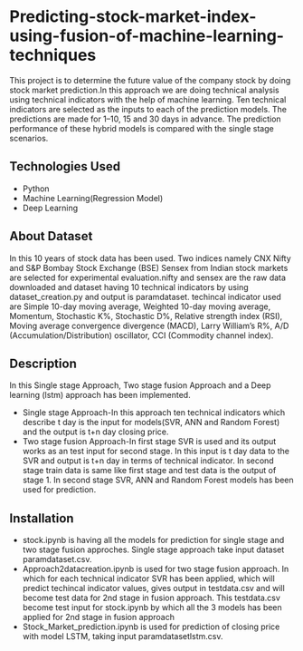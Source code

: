 # Predicting-stock-market-index-using-fusion-of-machine-learning-techniques
This project is to determine the future value of the company stock by doing stock market prediction.In this approach we are doing technical analysis using technical indicators with the help of machine learning. Ten technical indicators are selected as the inputs to each of the prediction models. The predictions are made for 1–10, 15 and 30 days in advance. The prediction performance of these hybrid models is compared with the single stage scenarios.
## Technologies Used
- Python
- Machine Learning(Regression Model)
- Deep Learning
## About Dataset
In this 10 years of stock data has been used. Two indices namely CNX Nifty and S&P Bombay Stock Exchange (BSE) Sensex from Indian stock markets are selected for experimental evaluation.nifty and sensex are the raw data downloaded and dataset having 10 technical indicators by using dataset_creation.py and output is paramdataset. techincal indicator used are Simple 10-day moving average, Weighted 10-day moving average, Momentum, Stochastic K%, Stochastic D%, Relative strength index (RSI), Moving average convergence divergence (MACD), Larry William’s R%, A/D (Accumulation/Distribution)
oscillator, CCI (Commodity channel index). 
## Description
In this Single stage Approach, Two stage fusion Approach and a Deep learning (lstm) approach has been implemented.
- Single stage Approach-In this approach ten technical indicators which describe t day is the input for models(SVR, ANN and Random Forest) and the output is t+n day closing price.
- Two stage fusion Approach-In first stage SVR is used and its output works as an test input for second stage. In this input is t day data to the SVR and output is t+n day in terms of technical indicator. In second stage train data is same like first stage and test data is the output of stage 1. In second stage SVR, ANN and Random Forest models has been used for prediction.
## Installation
- stock.ipynb is having all the models for prediction for single stage and two stage fusion approches. Single stage approach take input dataset paramdataset.csv.
- Approach2datacreation.ipynb is used for two stage fusion approach. In which for each technical indicator SVR has been applied, which will predict techincal indicator values, gives output in testdata.csv and will become test data for 2nd stage in fusion approach. This testdata.csv become test input for stock.ipynb by which all the 3 models has been applied for 2nd stage in fusion approach
- Stock_Market_prediction.ipynb is used for prediction of closing price with model LSTM, taking input paramdatasetlstm.csv.
